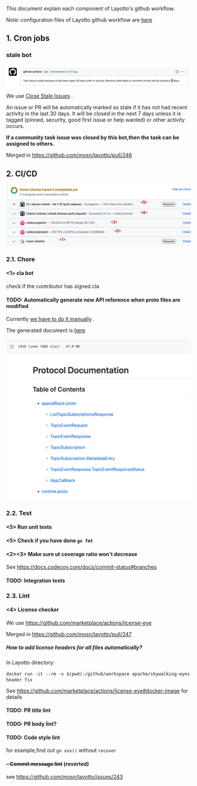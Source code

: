 This document explain each component of Layotto's github workflow.

Note: configuration files of Layotto github workflow are [here](https://github.com/mosn/layotto/tree/main/.github/workflows)

## 1. Cron jobs
### stale bot 
![img_1.png](../../img/development/workflow/img_1.png)
  
We use [Close Stale Issues](https://github.com/marketplace/actions/close-stale-issues) .

An issue or PR will be automatically marked as stale if it has not had recent activity in the last 30 days. It will be closed in the next 7 days unless it is tagged (pinned, security, good first issue or help wanted) or other activity occurs.  

**If a community task issue was closed by this bot,then the task can be assigned to others.**  

Merged in https://github.com/mosn/layotto/pull/246

## 2. CI/CD
![img.png](../../img/development/workflow/img.png)
### 2.1. Chore
#### <1> cla bot

check if the contributor has signed cla

#### TODO: Automatically generate new API reference when proto files are modified

Currently [we have to do it manually](https://mosn.io/layotto/#/en/api_reference/how_to_generate_api_doc) .

The generated document is [here](https://github.com/mosn/layotto/blob/main/docs/en/api_reference/api_reference_v1.md)

![img_2.png](../../img/development/workflow/img_2.png)

### 2.2. Test
#### <5> Run unit tests
#### <5> Check if you have done `go fmt`  
#### <2><3> Make sure ut coverage ratio won't decrease

See https://docs.codecov.com/docs/commit-status#branches

#### TODO: Integration tests
  

### 2.3. Lint
#### <4> License checker
We use https://github.com/marketplace/actions/license-eye

Merged in https://github.com/mosn/layotto/pull/247

##### How to add license headers for all files automatically?
In Layotto directory:

```shell
docker run -it --rm -v $(pwd):/github/workspace apache/skywalking-eyes header fix
```

See https://github.com/marketplace/actions/license-eye#docker-image for details

#### TODO: PR title lint
#### TODO: PR body lint?
#### TODO: Code style lint
for example,find out `go xxx()` without `recover`
  
####  ~~- Commit message lint~~ (reverted)
see https://github.com/mosn/layotto/issues/243
